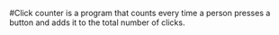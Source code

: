 #Click counter is a program that counts every time a person presses a button and adds it to the total number of clicks.